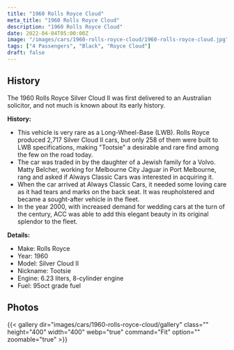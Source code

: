 ```yaml
---
title: "1960 Rolls Royce Cloud"
meta_title: "1960 Rolls Royce Cloud"
description: "1960 Rolls Royce Cloud"
date: 2022-04-04T05:00:00Z
image: "/images/cars/1960-rolls-royce-cloud/1960-rolls-royce-cloud.jpg"
tags: ["4 Passengers", "Black", "Royce Cloud"]
draft: false
---
```

## History

The 1960 Rolls Royce Silver Cloud II was first delivered to an Australian solicitor, and not much is known about its early history.

**History:**
- This vehicle is very rare as a Long-Wheel-Base (LWB). Rolls Royce produced 2,717 Silver Cloud II cars, but only 258 of them were built to LWB specifications, making "Tootsie" a desirable and rare find among the few on the road today.
- The car was traded in by the daughter of a Jewish family for a Volvo. Matty Belcher, working for Melbourne City Jaguar in Port Melbourne, rang and asked if Always Classic Cars was interested in acquiring it.
- When the car arrived at Always Classic Cars, it needed some loving care as it had tears and marks on the back seat. It was reupholstered and became a sought-after vehicle in the fleet.
- In the year 2000, with increased demand for wedding cars at the turn of the century, ACC was able to add this elegant beauty in its original splendor to the fleet.


**Details:**
- Make: Rolls Royce
- Year: 1960
- Model: Silver Cloud II
- Nickname: Tootsie
- Engine: 6.23 liters, 8-cylinder engine
- Fuel: 95oct grade fuel

## Photos
{{< gallery dir="images/cars/1960-rolls-royce-cloud/gallery" class="" height="400" width="400" webp="true" command="Fit" option="" zoomable="true" >}}
